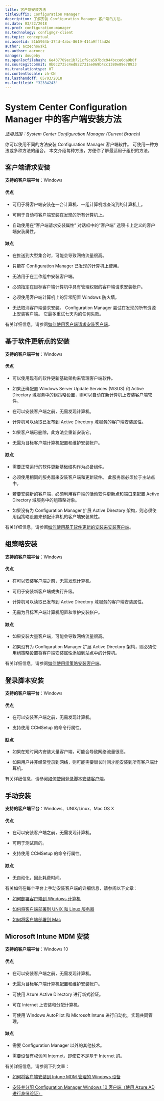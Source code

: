 ```yaml
---
title: 客户端安装方法
titleSuffix: Configuration Manager
description: 了解安装 Configuration Manager 客户端的方法。
ms.date: 03/22/2018
ms.prod: configuration-manager
ms.technology: configmgr-client
ms.topic: conceptual
ms.assetid: 51b5964b-374d-4abc-8619-414a9fffad2d
author: aczechowski
ms.author: aaroncz
manager: dougeby
ms.openlocfilehash: 6e437709ec1b721cf9ca597bdc944bcce6da9b0f
ms.sourcegitcommit: 0b0c2735c4ed822731ae069b4cc1380e89e78933
ms.translationtype: HT
ms.contentlocale: zh-CN
ms.lasthandoff: 05/03/2018
ms.locfileid: "32334243"
---
```

# <a name="client-installation-methods-in-system-center-configuration-manager"></a>System Center Configuration Manager 中的客户端安装方法

*适用范围：System Center Configuration Manager (Current Branch)*

你可以使用不同的方法安装 Configuration Manager 客户端软件。 可使用一种方法或多种方法的组合。 本文介绍每种方法，方便你了解最适用于组织的方法。  

## <a name="client-push-installation"></a>客户端请求安装  

**支持的客户端平台**：Windows  

#### <a name="advantages"></a>优点  

-   可用于将客户端安装在一台计算机、一组计算机或查询到的计算机上。  

-   可用于自动将客户端安装在发现的所有计算机上。  

-   自动使用在“客户端请求安装属性”  对话框中的“客户端”  选项卡上定义的客户端安装属性。  

#### <a name="disadvantages"></a>缺点  

-   在推送到大型集合时，可能会导致网络流量很高。  

-   只能在 Configuration Manager 已发现的计算机上使用。  

-   无法用于在工作组中安装客户端。  

-   必须指定在目标客户端计算机中具有管理权限的客户端请求安装帐户。  

-   必须使用客户端计算机上的异常配置 Windows 防火墙。   

-   无法取消客户端请求安装。 Configuration Manager 尝试在发现的所有资源上安装客户端。 它最多重试七天内的任何失败。  

有关详细信息，请参阅[如何使用客户端请求安装客户端](/sccm/core/clients/deploy/deploy-clients-to-windows-computers#BKMK_ClientPush)。  



## <a name="software-update-point-based-installation"></a>基于软件更新点的安装  

**支持的客户端平台**：Windows  

#### <a name="advantages"></a>优点  

-   可以使用现有的软件更新基础架构来管理客户端软件。  

-   如果正确配置 Windows Server Update Services (WSUS) 和 Active Directory 域服务中的组策略设置，则可以自动在新计算机上安装客户端软件。  

-   在可以安装客户端之前，无需发现计算机。  

-   计算机可以读取已发布到 Active Directory 域服务的客户端安装属性。  

-   如果客户端已删除，此方法会重新安装它。  

-   无需为目标客户端计算机配置和维护安装帐户。  

#### <a name="disadvantages"></a>缺点  

-   需要正常运行的软件更新基础结构作为必备组件。  

-   必须使用相同的服务器来安装客户端和更新软件。 此服务器必须位于主站点中。  

-   若要安装新的客户端，必须利用客户端的活动软件更新点和端口来配置 Active Directory 域服务中的组策略对象。  

-   如果没有为 Configuration Manager 扩展 Active Directory 架构，则必须使用组策略设置来预配计算机的客户端安装属性。  

有关详细信息，请参阅[如何使用基于软件更新的安装来安装客户端](/sccm/core/clients/deploy/deploy-clients-to-windows-computers#BKMK_ClientSUP)。  



## <a name="group-policy-installation"></a>组策略安装  

**支持的客户端平台**：Windows  

#### <a name="advantages"></a>优点  

-   在可以安装客户端之前，无需发现计算机。  

-   可用于安装新客户端或执行升级。  

-   计算机可以读取已发布到 Active Directory 域服务的客户端安装属性。  

-   无需为目标客户端计算机配置和维护安装帐户。  

#### <a name="disadvantages"></a>缺点  

-   如果安装大量客户端，可能会导致网络流量很高。  

-   如果没有为 Configuration Manager 扩展 Active Directory 架构，则必须使用组策略设置将客户端安装属性添加到站点中的计算机。  

有关详细信息，请参阅[如何使用组策略安装客户端](/sccm/core/clients/deploy/deploy-clients-to-windows-computers#BKMK_ClientGP)。  



## <a name="logon-script-installation"></a>登录脚本安装  

**支持的客户端平台**：Windows  

#### <a name="advantages"></a>优点  

-   在可以安装客户端之前，无需发现计算机。  

-   支持使用 CCMSetup 的命令行属性。  

#### <a name="disadvantages"></a>缺点  

-   如果在短时间内安装大量客户端，可能会导致网络流量很高。  

-   如果用户并非经常登录到网络，则可能需要很长时间才能安装到所有客户端计算机。  

有关详细信息，请参阅[如何使用登录脚本安装客户端](/sccm/core/clients/deploy/deploy-clients-to-windows-computers#BKMK_ClientLogonScript)。  



## <a name="manual-installation"></a>手动安装  

**支持的客户端平台**：Windows、UNIX/Linux、Mac OS X  

#### <a name="advantages"></a>优点  

-   在可以安装客户端之前，无需发现计算机。  

-   可用于测试目的。  

-   支持使用 CCMSetup 的命令行属性。  

#### <a name="disadvantages"></a>缺点  

-   无自动化，因此耗费时间。  

有关如何在每个平台上手动安装客户端的详细信息，请参阅以下文章：  

-   [如何部署客户端到 Windows 计算机](/sccm/core/clients/deploy/deploy-clients-to-windows-computers#BKMK_Manual)  

-   [如何将客户端部署到 UNIX 和 Linux 服务器](/sccm/core/clients/deploy/deploy-clients-to-unix-and-linux-servers)  

-   [如何将客户端部署到 Mac](/sccm/core/clients/deploy/deploy-clients-to-macs)  



## <a name="microsoft-intune-mdm-installation"></a>Microsoft Intune MDM 安装

**支持的客户端平台**：Windows 10

#### <a name="advantages"></a>优点  

-   在可以安装客户端之前，无需发现计算机。  

-   无需为目标客户端计算机配置和维护安装帐户。  

-   可使用 Azure Active Directory 进行新式验证。  

-   可在 Internet 上安装和分配计算机。  

-   可使用 Windows AutoPilot 和 Microsoft Intune 进行自动化，实现共同管理。  

#### <a name="disadvantages"></a>缺点  

-   需要 Configuration Manager 以外的其他技术。  

-   需要设备有权访问 Internet，即使它不是基于 Internet 的。  

有关详细信息，请参阅下列文章：  

-   [如何将客户端安装到 Intune MDM 管理的 Windows 设备](/sccm/core/clients/deploy/deploy-clients-to-windows-computers#bkmk_mdm)  

-   [安装并分配 Configuration Manager Windows 10 客户端（使用 Azure AD 进行身份验证）](/sccm/core/clients/deploy/deploy-clients-cmg-azure)  

